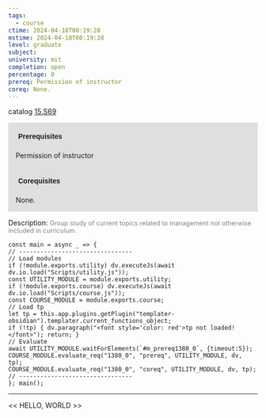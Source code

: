 ```yaml
---
tags:
  - course
ctime: 2024-04-18T00:19:28
mstime: 2024-04-18T00:19:28
level: graduate
subject: 
university: mit
completion: open
percentage: 0
prereq: Permission of instructor
coreq: None.
---
```


catalog [15.S69](http://student.mit.edu/catalog/m15c.html#15.S69)

<span style="display: block; padding: 15px; background-color: rgb(100, 100, 100, 0.2);"><font id="m_prereq1380_0" style="display: block; font-family: Arial, sans-serif; font-weight: bold; padding: 5px">Prerequisites</font><br><span id="prereq1380_0">Permission of instructor</span></span>
<span style="display: block; padding: 15px; background-color: rgb(100, 100, 100, 0.2);"><font id="m_coreq1380_0" style="display: block; font-family: Arial, sans-serif; font-weight: bold; padding: 5px">Corequisites</font><br><span id="coreq1380_0">None.</span></span>

<font style="">Description:</font>
<font style="color: grey; font-size: 0.8rem;">Group study of current topics related to management not otherwise included in curriculum.</font>

```dataviewjs
const main = async _ => {
// --------------------------------
// Load modules
if (!module.exports.utility) dv.executeJs(await dv.io.load("Scripts/utility.js"));
const UTILITY_MODULE = module.exports.utility;
if (!module.exports.course) dv.executeJs(await dv.io.load("Scripts/course.js"));
const COURSE_MODULE = module.exports.course;
// Load tp
let tp = this.app.plugins.getPlugin("templater-obsidian").templater.current_functions_object;
if (!tp) { dv.paragraph("<font style='color: red'>tp not loaded!</font>"); return; }
// Evaluate
await UTILITY_MODULE.waitForElements(`#m_prereq1380_0`, {timeout:5});
COURSE_MODULE.evaluate_req("1380_0", "prereq", UTILITY_MODULE, dv, tp);
COURSE_MODULE.evaluate_req("1380_0", "coreq", UTILITY_MODULE, dv, tp);
// --------------------------------
}; main();
```

---

<< HELLO, WORLD >>
